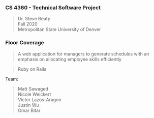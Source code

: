 ### CS 4360 - Technical Software Project
>Dr. Steve Beaty  
>Fall 2020  
>Metropolitan State University of Denver  

### Floor Coverage
> A web application for managers to generate schedules with an emphasis on allocating employee skills efficiently  

> Ruby on Rails

Team:
> Matt Sawaged  
> Nicole Weickert  
> Victor Lazos-Aragon  
> Justin Wu  
> Omar Bitar

